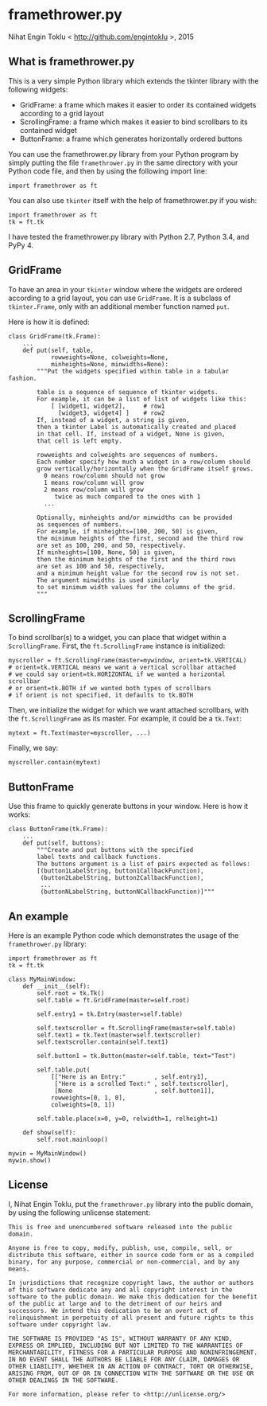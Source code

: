 # framethrower.py

Nihat Engin Toklu < http://github.com/engintoklu >, 2015

## What is framethrower.py

This is a very simple Python library which extends the tkinter library
with the following widgets:

* GridFrame: a frame which makes it easier to order its contained widgets according to a grid layout
* ScrollingFrame: a frame which makes it easier to bind scrollbars to its contained widget
* ButtonFrame: a frame which generates horizontally ordered buttons

You can use the framethrower.py library from your Python program by simply
putting the file `framethrower.py` in the same directory with your
Python code file, and then by using the following import line:

    import framethrower as ft

You can also use `tkinter` itself with the help of framethrower.py if you wish:

    import framethrower as ft
    tk = ft.tk

I have tested the framethrower.py library with Python 2.7, Python 3.4, and PyPy 4.

## GridFrame

To have an area in your `tkinter` window where the widgets are ordered according
to a grid layout, you can use `GridFrame`.
It is a subclass of `tkinter.Frame`, only with an additional member function
named `put`.

Here is how it is defined:

    class GridFrame(tk.Frame):
        ...
        def put(self, table,
                rowweights=None, colweights=None,
                minheights=None, minwidths=None):
            """Put the widgets specified within table in a tabular fashion.

            table is a sequence of sequence of tkinter widgets.
            For example, it can be a list of list of widgets like this:
                [ [widget1, widget2],     # row1
                  [widget3, widget4] ]    # row2
            If, instead of a widget, a string is given,
            then a tkinter Label is automatically created and placed
            in that cell. If, instead of a widget, None is given,
            that cell is left empty.

            rowweights and colweights are sequences of numbers.
            Each number specify how much a widget in a row/column should
            grow vertically/horizontally when the GridFrame itself grows.
              0 means row/column should not grow
              1 means row/column will grow
              2 means row/column will grow
                 twice as much compared to the ones with 1
              ...

            Optionally, minheights and/or minwidths can be provided
            as sequences of numbers.
            For example, if minheights=[100, 200, 50] is given,
            the minimum heights of the first, second and the third row
            are set as 100, 200, and 50, respectively.
            If minheights=[100, None, 50] is given,
            then the minimum heights of the first and the third rows
            are set as 100 and 50, respectively,
            and a minimum height value for the second row is not set.
            The argument minwidths is used similarly
            to set minimum width values for the columns of the grid.
            """

## ScrollingFrame

To bind scrollbar(s) to a widget,
you can place that widget within a `ScrollingFrame`.
First, the `ft.ScrollingFrame` instance is initialized:

    myscroller = ft.ScrollingFrame(master=mywindow, orient=tk.VERTICAL)
    # orient=tk.VERTICAL means we want a vertical scrollbar attached
    # we could say orient=tk.HORIZONTAL if we wanted a horizontal scrollbar
    # or orient=tk.BOTH if we wanted both types of scrollbars
    # if orient is not specified, it defaults to tk.BOTH

Then, we initialize the widget for which we want attached scrollbars,
with the `ft.ScrollingFrame` as its master.
For example, it could be a `tk.Text`:

    mytext = ft.Text(master=myscroller, ...)

Finally, we say:

    myscroller.contain(mytext)

## ButtonFrame

Use this frame to quickly generate buttons in your window.
Here is how it works:

    class ButtonFrame(tk.Frame):
        ...
        def put(self, buttons):
            """Create and put buttons with the specified
            label texts and callback functions.
            The buttons argument is a list of pairs expected as follows:
            [(button1LabelString, button1CallbackFunction),
             (button2LabelString, button2CallbackFunction),
             ...
             (buttonNLabelString, buttonNCallbackFunction)]"""

## An example

Here is an example Python code which demonstrates the usage of the
`framethrower.py` library:

    import framethrower as ft
    tk = ft.tk

    class MyMainWindow:
        def __init__(self):
            self.root = tk.Tk()
            self.table = ft.GridFrame(master=self.root)

            self.entry1 = tk.Entry(master=self.table)

            self.textscroller = ft.ScrollingFrame(master=self.table)
            self.text1 = tk.Text(master=self.textscroller)
            self.textscroller.contain(self.text1)

            self.button1 = tk.Button(master=self.table, text="Test")

            self.table.put(
                [["Here is an Entry:"        , self.entry1],
                 ["Here is a scrolled Text:" , self.textscroller],
                 [None                       , self.button1]],
                rowweights=[0, 1, 0],
                colweights=[0, 1])

            self.table.place(x=0, y=0, relwidth=1, relheight=1)

        def show(self):
            self.root.mainloop()

    mywin = MyMainWindow()
    mywin.show()

## License

I, Nihat Engin Toklu, put the `framethrower.py` library into the public domain,
by using the following unlicense statement:

    This is free and unencumbered software released into the public domain.

    Anyone is free to copy, modify, publish, use, compile, sell, or
    distribute this software, either in source code form or as a compiled
    binary, for any purpose, commercial or non-commercial, and by any
    means.

    In jurisdictions that recognize copyright laws, the author or authors
    of this software dedicate any and all copyright interest in the
    software to the public domain. We make this dedication for the benefit
    of the public at large and to the detriment of our heirs and
    successors. We intend this dedication to be an overt act of
    relinquishment in perpetuity of all present and future rights to this
    software under copyright law.

    THE SOFTWARE IS PROVIDED "AS IS", WITHOUT WARRANTY OF ANY KIND,
    EXPRESS OR IMPLIED, INCLUDING BUT NOT LIMITED TO THE WARRANTIES OF
    MERCHANTABILITY, FITNESS FOR A PARTICULAR PURPOSE AND NONINFRINGEMENT.
    IN NO EVENT SHALL THE AUTHORS BE LIABLE FOR ANY CLAIM, DAMAGES OR
    OTHER LIABILITY, WHETHER IN AN ACTION OF CONTRACT, TORT OR OTHERWISE,
    ARISING FROM, OUT OF OR IN CONNECTION WITH THE SOFTWARE OR THE USE OR
    OTHER DEALINGS IN THE SOFTWARE.

    For more information, please refer to <http://unlicense.org/>
